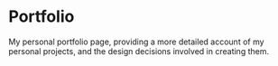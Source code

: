 # Portfolio

My personal portfolio page, providing a more detailed account of my personal projects, and the design decisions involved in creating them.
